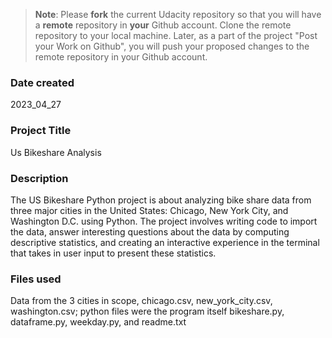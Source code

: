 >**Note**: Please **fork** the current Udacity repository so that you will have a **remote** repository in **your** Github account. Clone the remote repository to your local machine. Later, as a part of the project "Post your Work on Github", you will push your proposed changes to the remote repository in your Github account.

### Date created
2023_04_27

### Project Title
Us Bikeshare Analysis

### Description
The US Bikeshare Python project is about analyzing bike share data from three major cities in the United States: Chicago, New York City, and Washington D.C. using Python. The project involves writing code to import the data, answer interesting questions about the data by computing descriptive statistics, and creating an interactive experience in the terminal that takes in user input to present these statistics.

### Files used
Data from the 3 cities in scope, chicago.csv, new_york_city.csv, washington.csv; python files were the program itself bikeshare.py, dataframe.py, weekday.py, and readme.txt



